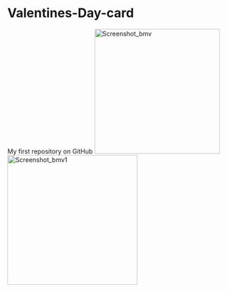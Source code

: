 # Valentines-Day-card
My first repository on GitHub
<img width="281" alt="Screenshot_bmv" src="https://github.com/Selista/Valentines-Day-card/assets/93734803/b1d49b63-f06b-420e-b281-441cdcfb26bd">
<img width="292" alt="Screenshot_bmv1" src="https://github.com/Selista/Valentines-Day-card/assets/93734803/eb6dcd16-fad9-43c9-870a-07f103b8296a">



